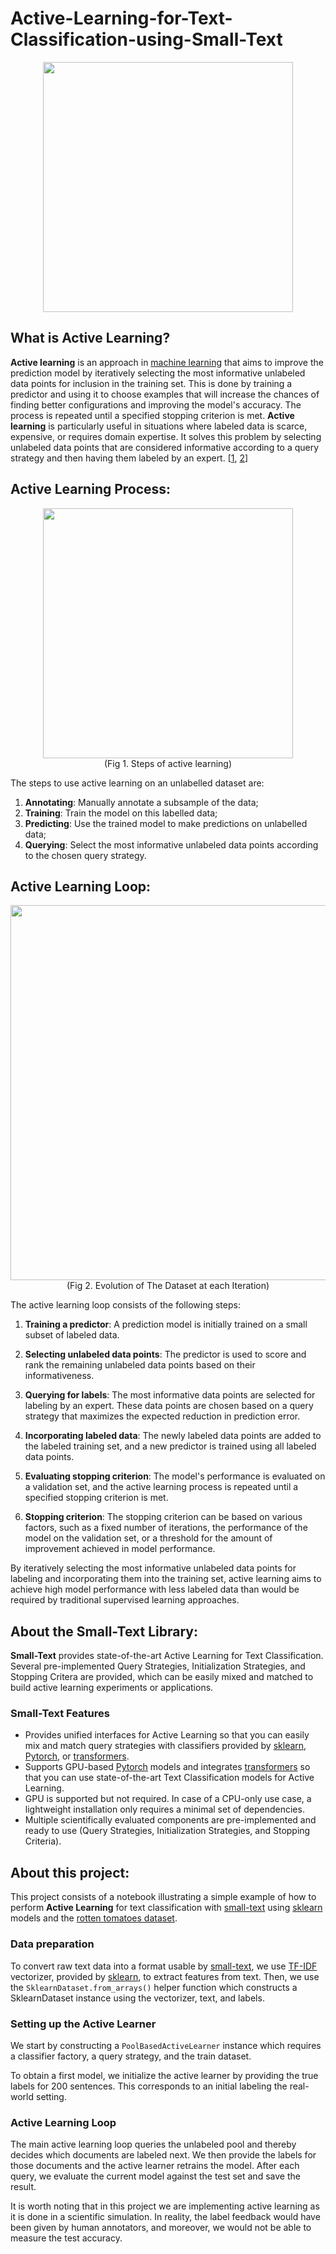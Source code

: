 # Active-Learning-for-Text-Classification-using-Small-Text

<p align="center" >
  <img src="https://lh3.googleusercontent.com/drive-viewer/AAOQEOTx7S6Y-OrLb1bV8KBJpLqPVsG7pRV5s9EW8_6cX6Wipn6k1fbNzOtYNJSu-YfztetB8D0i26__t4o_dtwgvJAG9Qfr4g=w1920-h961" width="400">
  
</p>

## What is **Active Learning**?
**Active learning** is an approach in [machine learning](https://en.wikipedia.org/wiki/Machine_learning) that aims to improve the prediction model by iteratively selecting the most informative unlabeled data points for inclusion in the training set. 
This is done by training a predictor and using it to choose examples that will increase the chances of finding better configurations and improving the model's accuracy. The process is repeated until a specified stopping criterion is met. 
**Active learning** is particularly useful in situations where labeled data is scarce, expensive, or requires domain expertise. 
It solves this problem by selecting unlabeled data points that are considered informative according to a query strategy and then having them labeled by an expert. [[1](https://arxiv.org/pdf/1905.10336.pdf), [2](https://arxiv.org/pdf/2107.10314.pdf)]

## Active Learning Process:

<p align="center" >
  <img src="https://lh3.googleusercontent.com/drive-viewer/AAOQEORNch-F36ROGEBY6eFr1LhxK96tJqtFRvZUwpZ-iEdIeDBrjSp4n5CV3o5kGeDFKwILgxleVo9PpbTuBB_2SSO7LF3liw=w1920-h961" width="400">
  <br>
  (Fig 1. Steps of active learning)
</p>

The steps to use active learning on an unlabelled dataset are: 
1. **Annotating**: Manually annotate a subsample of the data;
2. **Training**: Train the model on this labelled data;
3. **Predicting**: Use the trained model to make predictions on unlabelled data;
4. **Querying**: Select the most informative unlabeled data points according to the chosen query strategy.

## Active Learning Loop:
<p align="center" >
  <img src="https://lh3.googleusercontent.com/u/2/drive-viewer/AAOQEOROg4eT3g41F_OpaqlGOwNilXvHEj4DcQoSG8WBnCgbuM4LKk8KEWqRRWf4GviP1ARS4D1u9igaeLhXnQqBeH-pUvsvRQ=w1920-h961" width="600">
  <br>
  (Fig 2. Evolution of The Dataset at each Iteration)
</p>

The active learning loop consists of the following steps:

1. **Training a predictor**: A prediction model is initially trained on a small subset of labeled data.

2. **Selecting unlabeled data points**: The predictor is used to score and rank the remaining unlabeled data points based on their informativeness.

3. **Querying for labels**: The most informative data points are selected for labeling by an expert. These data points are chosen based on a query strategy that maximizes the expected reduction in prediction error.

3. **Incorporating labeled data**: The newly labeled data points are added to the labeled training set, and a new predictor is trained using all labeled data points.

4. **Evaluating stopping criterion**: The model's performance is evaluated on a validation set, and the active learning process is repeated until a specified stopping criterion is met.

5. **Stopping criterion**: The stopping criterion can be based on various factors, such as a fixed number of iterations, the performance of the model on the validation set, or a threshold for the amount of improvement achieved in model performance.

By iteratively selecting the most informative unlabeled data points for labeling and incorporating them into the training set, active learning aims to achieve high model performance with less labeled data than would be required by traditional supervised learning approaches.

## About the Small-Text Library:

**Small-Text** provides state-of-the-art Active Learning for Text Classification. Several pre-implemented Query Strategies, Initialization Strategies, and Stopping Critera are provided, which can be easily mixed and matched to build active learning experiments or applications.

###  Small-Text Features
 - Provides unified interfaces for Active Learning so that you can easily mix and match query strategies with classifiers provided by [sklearn](https://scikit-learn.org/), [Pytorch](https://pytorch.org/), or [transformers](https://github.com/huggingface/transformers).
 - Supports GPU-based [Pytorch](https://pytorch.org/) models and integrates [transformers](https://github.com/huggingface/transformers) so that you can use state-of-the-art Text Classification models for Active Learning.
 - GPU is supported but not required. In case of a CPU-only use case, a lightweight installation only requires a minimal set of dependencies.
 - Multiple scientifically evaluated components are pre-implemented and ready to use (Query Strategies, Initialization Strategies, and Stopping Criteria).

## About this project:

This project consists of a notebook illustrating a simple example of how to perform **Active Learning** for text classification with [small-text](https://github.com/webis-de/small-text/tree/v1.3.0) using [sklearn](https://scikit-learn.org/) models and the [rotten tomatoes dataset](https://huggingface.co/datasets/rotten_tomatoes).

### Data preparation

To convert raw text data into a format usable by [small-text](https://github.com/webis-de/small-text/tree/v1.3.0), we use [TF-IDF](https://en.wikipedia.org/wiki/Tf%E2%80%93idf) vectorizer, provided by [sklearn](https://scikit-learn.org/), to extract features from text. Then, we use the `SklearnDataset.from_arrays()` helper function which constructs a SklearnDataset instance using the vectorizer, text, and labels.

### Setting up the Active Learner
We start by constructing a `PoolBasedActiveLearner` instance which requires a classifier factory, a query strategy, and the train dataset.

To obtain a first model, we initialize the active learner by providing the true labels for 200 sentences. This corresponds to an initial labeling the real-world setting.

### Active Learning Loop

The main active learning loop queries the unlabeled pool and thereby decides which documents are labeled next. We then provide the labels for those documents and the active learner retrains the model. After each query, we evaluate the current model against the test set and save the result.

It is worth noting that in this project we are implementing active learning as it is done in a scientific simulation. In reality, the label feedback would have been given by human annotators, and moreover, we would not be able to measure the test accuracy.


